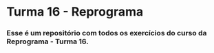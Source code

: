 # Turma 16 - Reprograma

### Esse é um repositório com todos os exercícios do curso da Reprograma - Turma 16. 
